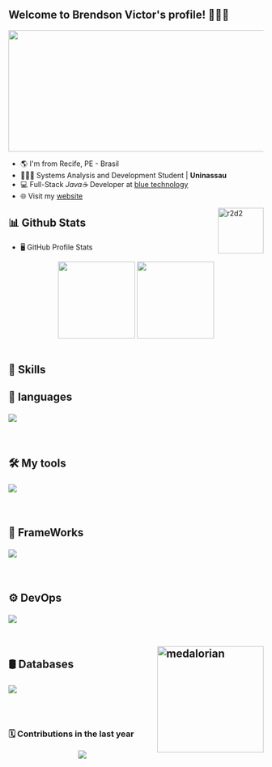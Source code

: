 <!--   👋🏽Welcome    -->
<h2>Welcome to Brendson Victor's profile! 👨🏽‍💻 </h2>

<img height="240" width="850" src="https://cdna.artstation.com/p/assets/images/images/025/789/352/original/pixel-jeff-galaxy-far-far-away.gif?1586928273">

-   🌎 I'm from Recife, PE - Brasil
-   👨🏽‍💻 Systems Analysis and Development Student | **Uninassau**
-   💻 Full-Stack _Java☕_ Developer at [blue technology](https://www.bluetechnology.com.br/)
-   🌐 Visit my [website](https://br3nds0n.github.io/)

<img src="https://66.media.tumblr.com/tumblr_macx4vgB5f1rfjowdo1_500.gif"  width="90" align="right" alt="r2d2">

<!--   📊stats   -->
<h2> 📊 Github Stats </h2>

-   🖥️ GitHub Profile Stats

<div align="center">
  <img height="152em" src="http://github-profile-summary-cards.vercel.app/api/cards/stats?username=br3nds0n&theme=nord_dark"/>
  <img height="152em" src="http://github-profile-summary-cards.vercel.app/api/cards/repos-per-language?username=br3nds0n&hide=Html&theme=nord_dark"/>
</div>

<br>

<!--   🚀skills       -->
<h2> 🚀 Skills <h2>

<!--   💬 languages   -->

💬 languages

<p>
  <a>
    <img src="https://skillicons.dev/icons?i=java,nodejs,js,ts,php" />
  </a>
</p>

</br>
 
<!--   🛠tools   -->
🛠 My tools
    
<p>
  <a>
    <img src="https://skillicons.dev/icons?i=vscode,idea,git,bash" />
  </a>
</p>

</br>

<!-- FrameWork -->

🔧 FrameWorks

<p>
  <a>
    <img src="https://skillicons.dev/icons?i=spring,maven,vue,express" />
  </a>
</p>
 
</br>
 
<!--   ⚙ DevOps   -->
⚙  DevOps

<p>
  <a>
    <img src="https://skillicons.dev/icons?i=docker,heroku" />
  </a>
</p>
 
</br>

<img src="https://i.pinimg.com/originals/bc/ef/9e/bcef9e69e0c689ee189d76842d476bc9.gif" width="210" align="right" alt="medalorian">

<!--   databases   -->
🛢 Databases
 
<p>
  <a>
    <img src="https://skillicons.dev/icons?i=mysql,postgres,mongo,dynamodb" />
  </a>
</p>

<br>

<!--   🐍snake   -->
<h3> 🗓️ Contributions in the last year </h3>

<p align="center"> <img src="https://github.com/br3nds0n/br3nds0n/blob/output/github-contribution-grid-snake.svg"></p>
 
#
